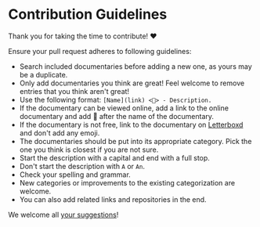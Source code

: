 # Contribution Guidelines

Thank you for taking the time to contribute! ♥️

Ensure your pull request adheres to following guidelines:

- Search included documentaries before adding a new one, as yours may be a duplicate.
- Only add documentaries you think are great! Feel welcome to remove entries that you think aren't great!
- Use the following format: `[Name](link) <👀> - Description.`
- If the documentary can be viewed online, add a link to the online documentary and add 👀 after the name of the documentary.
- If the documentary is not free, link to the documentary on [Letterboxd](https://letterboxd.com/) and don't add any emoji.
- The documentaries should be put into its appropriate category. Pick the one you think is closest if you are not sure.
- Start the description with a capital and end with a full stop.
- Don't start the description with `A` or `An`.
- Check your spelling and grammar.
- New categories or improvements to the existing categorization are welcome.
- You can also add related links and repositories in the end.

We welcome all [your suggestions](../../edit/master/README.md)!
